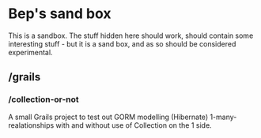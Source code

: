 Bep's sand box
=============
This is a sandbox. The stuff hidden here should work, should contain some interesting stuff - but it is a sand box, and as so should be considered experimental.

/grails
-------

### /collection-or-not

A small Grails project to test out GORM modelling (Hibernate) 1-many-realationships with and without use of Collection on the 1 side.